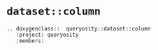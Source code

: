 # `dataset::column`

```{eval-rst}
.. doxygenclass::  queryosity::dataset::column
   :project: queryosity
   :members:
```